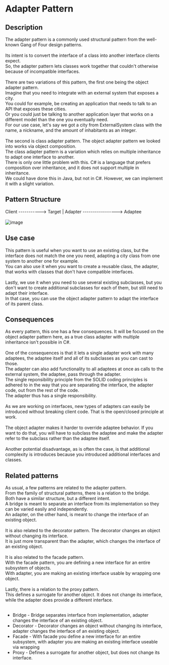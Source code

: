 # Adapter Pattern


## Description
The adapter pattern is a commonly used structural pattern from the well-known Gang of Four design patterns. </br>
</br>
Its intent is to convert the interface of a class into another interface clients expect.</br>
So, the adapter pattern lets classes work together that couldn't otherwise because of incompatible interfaces. </br>
</br>
There are two variations of this pattern, the first one being the object adapter pattern.</br>
Imagine that you need to integrate with an external system that exposes a city. </br>
You could for example, be creating an application that needs to talk to an API that exposes these cities. </br>
Or you could just be talking to another application layer that works on a different model than the one you eventually need. </br>
For our use case, let's say we got a city from ExternalSystem class with the name, a nickname, and the amount of inhabitants as an integer.</br> 
</br>
The second is class adapter pattern. The object adapter pattern we looked into works via object composition. </br>
The class adapter pattern is a variation which relies on multiple inheritance to adapt one interface to another.</br>
There is only one little problem with this. C# is a language that prefers composition over inheritance, and it does not support multiple in inheritance. </br>
We could have done this in Java, but not in C#. However, we can implement it with a slight variation.


## Pattern Structure 

Client   ----------->  Target
			 |
                       Adapter -----------------> Adaptee </br></br>![image](https://user-images.githubusercontent.com/42718910/206155847-e0c4b916-a9fc-45f8-a2f2-3c7ce1c77504.png)


## Use case
This pattern is useful when you want to use an existing class, but the interface does not match the one you need, adapting a city class from one system to another one for example. </br>
You can also use it when you want to create a reusable class, the adapter, that works with classes that don't have compatible interfaces.</br>
 </br>
Lastly, we use it when you need to use several existing subclasses, but you don't want to create additional subclasses for each of them, but still need to adapt their interface.</br>
In that case, you can use the object adapter pattern to adapt the interface of its parent class.


## Consequences
As every pattern, this one has a few consequences. It will be focused on the object adapter pattern here, as a true class adapter with multiple inheritance isn't possible in C#.</br>
</br>
One of the consequences is that it lets a single adapter work with many adaptees, the adaptee itself and all of its subclasses as you can cast to those. </br>
The adapter can also add functionality to all adaptees at once as calls to the external system, the adaptee, pass through the adapter. </br>
The single reponsibility principle from the SOLID coding principles is adhered to in the way that you are separating the interface, the adapter code, out from the rest of the code.</br>
The adapter thus has a single responsibility. </br>
</br>
As we are working on interfaces, new types of adapters can easily be introduced without breaking client code. That is the open/closed principle at work. </br>
</br>
The object adapter makes it harder to override adaptee behavior. If you want to do that, you will have to subclass the adaptee and make the adapter refer to the subclass rather than the adaptee itself. </br>
</br>
Another potential disadvantage, as is often the case, is that additional complexity is introduces because you introduced  additional interfaces and classes. 


## Related patterns
As usual, a few patterns are related to the adapter pattern. </br>
From the family of structural patterns, there is a relation to the bridge. </br>
Both have a similar structure, but a different intent. </br>
A bridge is meant to separate an interface from its implementation so they can be varied easily and independently. </br>
An adapter, on the other hand, is meant to change the interface of an existing object. </br>
</br>
It is also related to the decorator pattern. The decorator changes an object without changing its interface. </br>
It is just more transparent than the adapter, which changes the interface of an existing object. </br>
</br>
It is also related to the facade pattern. </br>
With the facade pattern, you are defining a new interface for an entire subsystem of objects. </br>
With adapter, you are making an existing interface usable by wrapping one object. </br>
</br>
Lastly, there is a relation to the proxy pattern.</br>
This defines a surrogate for another object. It does not change its interface, while the adapter does provide a different interface.</br>
</br>
* Bridge - Bridge separates interface from implementation, adapter changes the interface of an existing object.
* Decorator - Decorator changes an object without changing its interface, adapter changes the interface of an existing object.
* Facade - With facade you define a new interface for an entire subsystem, with adapter you are making an existing interface useable via wrapping
* Proxy - Defines a surrogate for another object, but does not change its interface.
